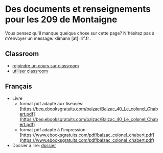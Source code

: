 Des documents et renseignements pour les 209 de Montaigne
=====


Vous pensez qu'il manque quelque chose sur cette page? N'hésitez pas à
m'envoyer un message: klimann [at] irif.fr .

## Classroom

* [rejoindre un cours sur
  classroom](doc/classroom_-_rejoindre_un_coursrejoindre_un_cours_.pdf)
* [utiliser classroom](doc/utiliser_classroom2.pdf)

## Français

* Livre
  * format pdf adapté aux liseuses:
    [https://beq.ebooksgratuits.com/balzac/Balzac_40_Le_colonel_Chabert.pdf](https://beq.ebooksgratuits.com/balzac/Balzac_40_Le_colonel_Chabert.pdf)
  * format pdf adapté à l'impression:
    [https://www.ebooksgratuits.com/pdf/balzac_colonel_chabert.pdf](https://www.ebooksgratuits.com/pdf/balzac_colonel_chabert.pdf)
* Dossier à lire: [dossier](doc/2.3_balzac_chabert.pdf)
